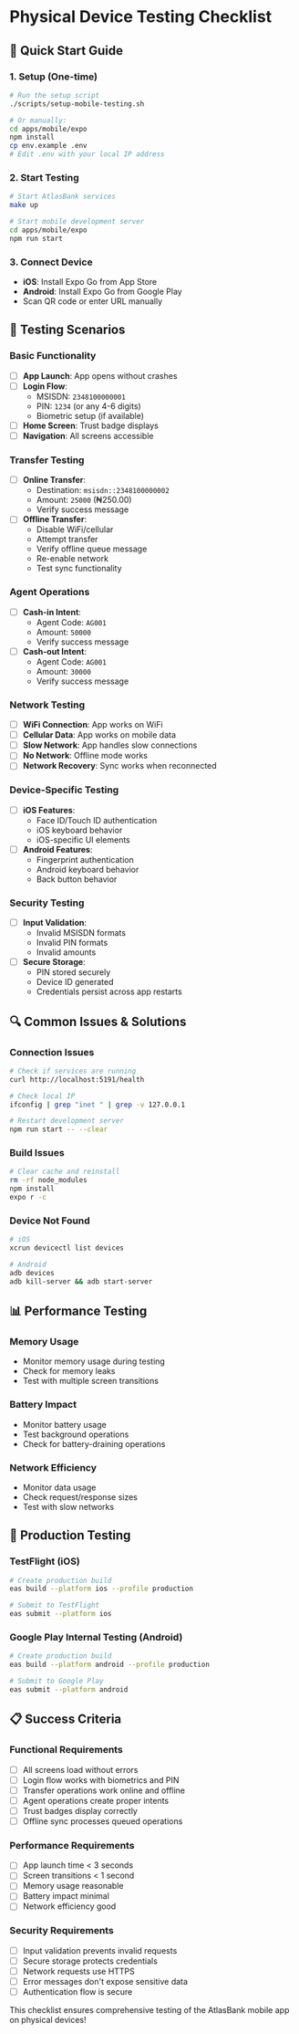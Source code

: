 # Physical Device Testing Checklist

## 📱 **Quick Start Guide**

### **1. Setup (One-time)**
```bash
# Run the setup script
./scripts/setup-mobile-testing.sh

# Or manually:
cd apps/mobile/expo
npm install
cp env.example .env
# Edit .env with your local IP address
```

### **2. Start Testing**
```bash
# Start AtlasBank services
make up

# Start mobile development server
cd apps/mobile/expo
npm run start
```

### **3. Connect Device**
- **iOS**: Install Expo Go from App Store
- **Android**: Install Expo Go from Google Play
- Scan QR code or enter URL manually

## 🧪 **Testing Scenarios**

### **Basic Functionality**
- [ ] **App Launch**: App opens without crashes
- [ ] **Login Flow**: 
  - MSISDN: `2348100000001`
  - PIN: `1234` (or any 4-6 digits)
  - Biometric setup (if available)
- [ ] **Home Screen**: Trust badge displays
- [ ] **Navigation**: All screens accessible

### **Transfer Testing**
- [ ] **Online Transfer**:
  - Destination: `msisdn::2348100000002`
  - Amount: `25000` (₦250.00)
  - Verify success message
- [ ] **Offline Transfer**:
  - Disable WiFi/cellular
  - Attempt transfer
  - Verify offline queue message
  - Re-enable network
  - Test sync functionality

### **Agent Operations**
- [ ] **Cash-in Intent**:
  - Agent Code: `AG001`
  - Amount: `50000`
  - Verify success message
- [ ] **Cash-out Intent**:
  - Agent Code: `AG001`
  - Amount: `30000`
  - Verify success message

### **Network Testing**
- [ ] **WiFi Connection**: App works on WiFi
- [ ] **Cellular Data**: App works on mobile data
- [ ] **Slow Network**: App handles slow connections
- [ ] **No Network**: Offline mode works
- [ ] **Network Recovery**: Sync works when reconnected

### **Device-Specific Testing**
- [ ] **iOS Features**:
  - Face ID/Touch ID authentication
  - iOS keyboard behavior
  - iOS-specific UI elements
- [ ] **Android Features**:
  - Fingerprint authentication
  - Android keyboard behavior
  - Back button behavior

### **Security Testing**
- [ ] **Input Validation**:
  - Invalid MSISDN formats
  - Invalid PIN formats
  - Invalid amounts
- [ ] **Secure Storage**:
  - PIN stored securely
  - Device ID generated
  - Credentials persist across app restarts

## 🔍 **Common Issues & Solutions**

### **Connection Issues**
```bash
# Check if services are running
curl http://localhost:5191/health

# Check local IP
ifconfig | grep "inet " | grep -v 127.0.0.1

# Restart development server
npm run start -- --clear
```

### **Build Issues**
```bash
# Clear cache and reinstall
rm -rf node_modules
npm install
expo r -c
```

### **Device Not Found**
```bash
# iOS
xcrun devicectl list devices

# Android
adb devices
adb kill-server && adb start-server
```

## 📊 **Performance Testing**

### **Memory Usage**
- Monitor memory usage during testing
- Check for memory leaks
- Test with multiple screen transitions

### **Battery Impact**
- Monitor battery usage
- Test background operations
- Check for battery-draining operations

### **Network Efficiency**
- Monitor data usage
- Check request/response sizes
- Test with slow networks

## 🚀 **Production Testing**

### **TestFlight (iOS)**
```bash
# Create production build
eas build --platform ios --profile production

# Submit to TestFlight
eas submit --platform ios
```

### **Google Play Internal Testing (Android)**
```bash
# Create production build
eas build --platform android --profile production

# Submit to Google Play
eas submit --platform android
```

## 📋 **Success Criteria**

### **Functional Requirements**
- [ ] All screens load without errors
- [ ] Login flow works with biometrics and PIN
- [ ] Transfer operations work online and offline
- [ ] Agent operations create proper intents
- [ ] Trust badges display correctly
- [ ] Offline sync processes queued operations

### **Performance Requirements**
- [ ] App launch time < 3 seconds
- [ ] Screen transitions < 1 second
- [ ] Memory usage reasonable
- [ ] Battery impact minimal
- [ ] Network efficiency good

### **Security Requirements**
- [ ] Input validation prevents invalid requests
- [ ] Secure storage protects credentials
- [ ] Network requests use HTTPS
- [ ] Error messages don't expose sensitive data
- [ ] Authentication flow is secure

This checklist ensures comprehensive testing of the AtlasBank mobile app on physical devices!

